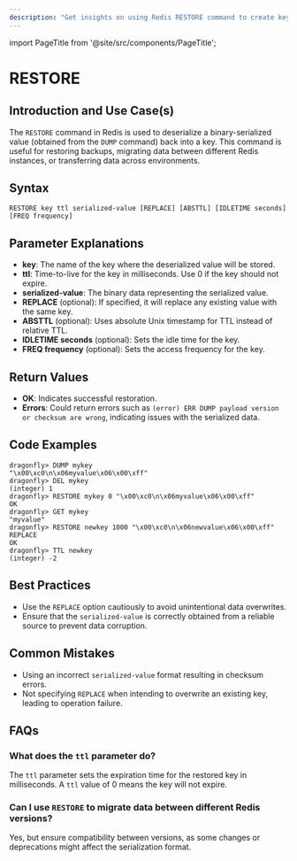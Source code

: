 ```yaml
---
description: "Get insights on using Redis RESTORE command to create key using serialized value."
---
```


import PageTitle from '@site/src/components/PageTitle';

# RESTORE

<PageTitle title="Redis RESTORE Explained (Better Than Official Docs)" />

## Introduction and Use Case(s)

The `RESTORE` command in Redis is used to deserialize a binary-serialized value (obtained from the `DUMP` command) back into a key. This command is useful for restoring backups, migrating data between different Redis instances, or transferring data across environments.

## Syntax

```cli
RESTORE key ttl serialized-value [REPLACE] [ABSTTL] [IDLETIME seconds] [FREQ frequency]
```

## Parameter Explanations

- **key**: The name of the key where the deserialized value will be stored.
- **ttl**: Time-to-live for the key in milliseconds. Use 0 if the key should not expire.
- **serialized-value**: The binary data representing the serialized value.
- **REPLACE** (optional): If specified, it will replace any existing value with the same key.
- **ABSTTL** (optional): Uses absolute Unix timestamp for TTL instead of relative TTL.
- **IDLETIME seconds** (optional): Sets the idle time for the key.
- **FREQ frequency** (optional): Sets the access frequency for the key.

## Return Values

- **OK**: Indicates successful restoration.
- **Errors**: Could return errors such as `(error) ERR DUMP payload version or checksum are wrong`, indicating issues with the serialized data.

## Code Examples

```cli
dragonfly> DUMP mykey
"\x00\xc0\n\x06myvalue\x06\x00\xff"
dragonfly> DEL mykey
(integer) 1
dragonfly> RESTORE mykey 0 "\x00\xc0\n\x06myvalue\x06\x00\xff"
OK
dragonfly> GET mykey
"myvalue"
dragonfly> RESTORE newkey 1000 "\x00\xc0\n\x06newvalue\x06\x00\xff" REPLACE
OK
dragonfly> TTL newkey
(integer) -2
```

## Best Practices

- Use the `REPLACE` option cautiously to avoid unintentional data overwrites.
- Ensure that the `serialized-value` is correctly obtained from a reliable source to prevent data corruption.

## Common Mistakes

- Using an incorrect `serialized-value` format resulting in checksum errors.
- Not specifying `REPLACE` when intending to overwrite an existing key, leading to operation failure.

## FAQs

### What does the `ttl` parameter do?

The `ttl` parameter sets the expiration time for the restored key in milliseconds. A `ttl` value of 0 means the key will not expire.

### Can I use `RESTORE` to migrate data between different Redis versions?

Yes, but ensure compatibility between versions, as some changes or deprecations might affect the serialization format.

